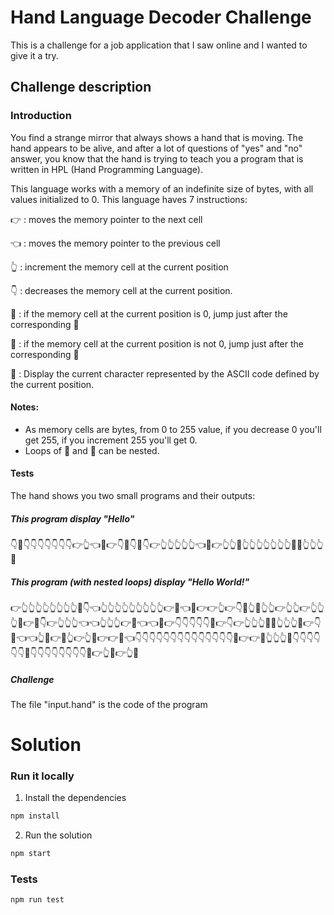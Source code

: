 # Hand Language Decoder Challenge
This is a challenge for a job application that I saw online and I wanted to give it a try.

## Challenge description

### Introduction

You find a strange mirror that always shows a hand that is moving. 
The hand appears to be alive, and after a lot of questions of "yes" and "no" answer, you know that the hand is trying to teach you a program that is written in HPL (Hand Programming Language).

This language works with a memory of an indefinite size of bytes, with all values initialized to 0.
This language haves 7 instructions:

👉 : moves the memory pointer to the next cell

👈 : moves the memory pointer to the previous cell

👆 : increment the memory cell at the current position 

👇 : decreases the memory cell at the current position. 

🤜 : if the memory cell at the current position is 0, jump just after the corresponding 🤛

🤛 : if the memory cell at the current position is not 0, jump just after the corresponding 🤜

👊 : Display the current character represented by the ASCII code defined by the current position.

#### Notes:
- As memory cells are bytes, from 0 to 255 value, if you decrease 0 you'll get  255, if you increment 255 you'll get 0.
- Loops of 🤜 and 🤛 can be nested. 

#### Tests
The hand shows you two small programs and their outputs:

##### This program display "Hello"
👇🤜👇👇👇👇👇👇👇👉👆👈🤛👉👇👊👇🤜👇👉👆👆👆👆👆👈🤛👉👆👆👊👆👆👆👆👆👆👆👊👊👆👆👆👊

##### This program (with nested loops) display "Hello World!"
👉👆👆👆👆👆👆👆👆🤜👇👈👆👆👆👆👆👆👆👆👆👉🤛👈👊👉👉👆👉👇🤜👆🤛👆👆👉👆👆👉👆👆👆🤜👉🤜👇👉👆👆👆👈👈👆👆👆👉🤛👈👈🤛👉👇👇👇👇👇👊👉👇👉👆👆👆👊👊👆👆👆👊👉👇👊👈👈👆🤜👉🤜👆👉👆🤛👉👉🤛👈👇👇👇👇👇👇👇👇👇👇👇👇👇👇👊👉👉👊👆👆👆👊👇👇👇👇👇👇👊👇👇👇👇👇👇👇👇👊👉👆👊👉👆👊

##### Challenge
The file "input.hand" is the code of the program

# Solution

### Run it locally
1. Install the dependencies
```bash
npm install
```

2. Run the solution
```bash
npm start
```

### Tests
```bash
npm run test
```
